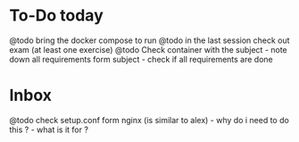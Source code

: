 # To-Do today
@todo bring the docker compose to run
@todo in the last session check out exam (at least one exercise)
@todo Check container with the subject
	- note down all requirements form subject
	- check if all requirements are done

# Inbox
@todo check setup.conf form nginx (is similar to alex)
	- why do i need to do this ?
	- what is it for ?
